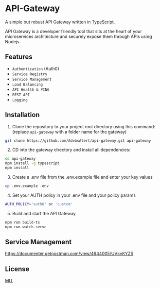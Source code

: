 # API-Gateway

A simple but robust API Gateway written in [TypeScript](https://www.typescriptlang.org/).

API Gateway is a developer friendly tool that sits at the heart of your microservices architecture and securely expose them through APIs using Nodejs.

## Features

- `Authentication` (Auth0)
- `Service Registry`
- `Service Management`
- `Load Balancing`
- `API Health & PING`
- `REST API`
- `Logging`


## Installation

1. Clone the repository to your project root directory using this command: (replace `api-gateway` with a folder name for the gateway)
```sh
git clone https://github.com/AdebsAlert/api-gateway.git api-gateway
```

2. CD into the gateway directory and install all dependencies:
```sh
cd api-gateway
npm install -g typescript
npm install
```

3. Create a .env file from the .env.example file and enter your key values
```sh
cp .env.example .env
```

4. Set your AUTH policy in your .env file and your policy params
```sh
AUTH_POLICY='auth0' or 'custom'
```

5. Build and start the API Gateway
```sh
npm run build-ts
npm run watch-serve
```

## Service Management

https://documenter.getpostman.com/view/4644005/UVkvKYZS


## License
[MIT](LICENSE)

